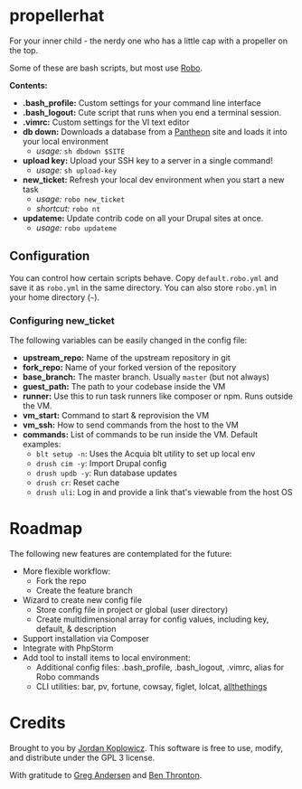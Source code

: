 # propellerhat
For your inner child - the nerdy one who has a little cap with a propeller on the top.

Some of these are bash scripts, but most use [Robo](https://robo.il).

**Contents:**
- **.bash_profile:** Custom settings for your command line interface
- **.bash_logout:** Cute script that runs when you end a terminal session.
- **.vimrc:** Custom settings for the VI text editor
- **db down:** Downloads a database from a [Pantheon](https://pantheon.io) site and loads it into your local environment
  - *usage:* `sh dbdown $SITE`
- **upload key:** Upload your SSH key to a server in a single command!
  - *usage:* `sh upload-key`
- **new_ticket:** Refresh your local dev environment when you start a new task
  - *usage:* `robo new_ticket`
  - *shortcut:* `robo nt`
- **updateme:** Update contrib code on all your Drupal sites at once.
  - *usage:* `robo updateme`

## Configuration
You can control how certain scripts behave.  Copy `default.robo.yml` and save it as `robo.yml` in the same directory.  You can also store `robo.yml` in your home directory (`~`).

### Configuring new_ticket
The following variables can be easily changed in the config file:
- **upstream_repo:** Name of the upstream repository in git
- **fork_repo:** Name of your forked version of the repository
- **base_branch:** The master branch.  Usually `master` (but not always)
- **guest_path:** The path to your codebase inside the VM
- **runner:** Use this to run task runners like composer or npm.  Runs outside the VM.
- **vm_start:** Command to start & reprovision the VM
- **vm_ssh:** How to send commands from the host to the VM
- **commands:** List of commands to be run inside the VM.  Default examples:
  - `blt setup -n`: Uses the Acquia blt utility to set up local env
  - `drush cim -y`: Import Drupal config
  - `drush updb -y`: Run database updates
  - `drush cr`: Reset cache
  - `drush uli`: Log in and provide a link that's viewable from the host OS
  
# Roadmap
The following new features are contemplated for the future:
- More flexible workflow:
  - Fork the repo
  - Create the feature branch
- Wizard to create new config file
  - Store config file in project or global (user directory)
  - Create multidimensional array for config values, including key, default, & description
- Support installation via Composer
- Integrate with PhpStorm
- Add tool to install items to local environment:
  - Additional config files: .bash_profile, .bash_logout, .vimrc, alias for Robo commands
  - CLI utilities: bar, pv, fortune, cowsay, figlet, lolcat, [allthethings](https://github.com/btford/allthethings)

# Credits

Brought to you by [Jordan Koplowicz](http://koplowiczandsons.com).  This software is free to use, modify, and distribute under the GPL 3 license.

With gratitude to [Greg Andersen](https://github.com/g1a/starter) and [Ben Thronton](https://git.businesswire.com/projects/HQ/repos/hq-tools/browse/dev/reset-dev).